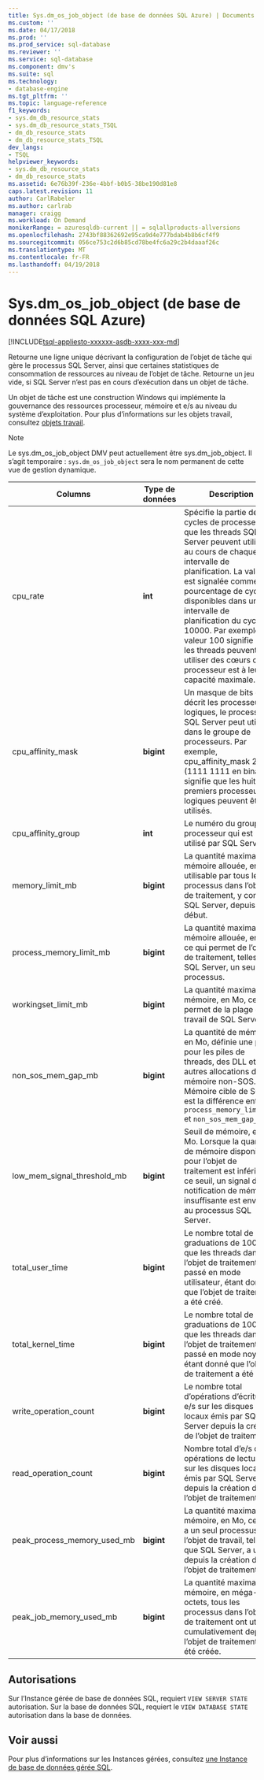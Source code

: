 ```yaml
---
title: Sys.dm_os_job_object (de base de données SQL Azure) | Documents Microsoft
ms.custom: ''
ms.date: 04/17/2018
ms.prod: ''
ms.prod_service: sql-database
ms.reviewer: ''
ms.service: sql-database
ms.component: dmv's
ms.suite: sql
ms.technology:
- database-engine
ms.tgt_pltfrm: ''
ms.topic: language-reference
f1_keywords:
- sys.dm_db_resource_stats
- sys.dm_db_resource_stats_TSQL
- dm_db_resource_stats
- dm_db_resource_stats_TSQL
dev_langs:
- TSQL
helpviewer_keywords:
- sys.dm_db_resource_stats
- dm_db_resource_stats
ms.assetid: 6e76b39f-236e-4bbf-b0b5-38be190d81e8
caps.latest.revision: 11
author: CarlRabeler
ms.author: carlrab
manager: craigg
ms.workload: On Demand
monikerRange: = azuresqldb-current || = sqlallproducts-allversions
ms.openlocfilehash: 2743bf88362692e95ca9d4e777bdab4b8b6cf4f9
ms.sourcegitcommit: 056ce753c2d6b85cd78be4fc6a29c2b4daaaf26c
ms.translationtype: MT
ms.contentlocale: fr-FR
ms.lasthandoff: 04/19/2018
---
```

# <a name="sysdmosjobobject-azure-sql-database"></a>Sys.dm_os_job_object (de base de données SQL Azure)
[!INCLUDE[tsql-appliesto-xxxxxx-asdb-xxxx-xxx-md](../../includes/tsql-appliesto-xxxxxx-asdb-xxxx-xxx-md.md)]

Retourne une ligne unique décrivant la configuration de l’objet de tâche qui gère le processus SQL Server, ainsi que certaines statistiques de consommation de ressources au niveau de l’objet de tâche. Retourne un jeu vide, si SQL Server n’est pas en cours d’exécution dans un objet de tâche. 

Un objet de tâche est une construction Windows qui implémente la gouvernance des ressources processeur, mémoire et e/s au niveau du système d’exploitation. Pour plus d’informations sur les objets travail, consultez [objets travail](https://msdn.microsoft.com/library/windows/desktop/ms684161.aspx). 

> [!NOTE]
> Le sys.dm_os_job_object DMV peut actuellement être sys.dm_job_object. Il s’agit temporaire : `sys.dm_os_job_object` sera le nom permanent de cette vue de gestion dynamique. 
  
|Columns|Type de données| Description|  
|-------------|---------------|-----------------|  
|cpu_rate|**int**|Spécifie la partie de cycles de processeur que les threads SQL Server peuvent utiliser au cours de chaque intervalle de planification. La valeur est signalée comme un pourcentage de cycles disponibles dans un intervalle de planification du cycle de 10000. Par exemple, la valeur 100 signifie que les threads peuvent utiliser des cœurs de processeur est à leur capacité maximale.|
|cpu_affinity_mask|**bigint**|Un masque de bits qui décrit les processeurs logiques, le processus SQL Server peut utiliser dans le groupe de processeurs. Par exemple, cpu_affinity_mask 255 (1111 1111 en binaire) signifie que les huit premiers processeurs logiques peuvent être utilisés.|
|cpu_affinity_group|**int**|Le numéro du groupe de processeur qui est utilisé par SQL Server.|
|memory_limit_mb|**bigint**|La quantité maximale de mémoire allouée, en Mo, utilisable par tous les processus dans l’objet de traitement, y compris SQL Server, depuis le début.| 
|process_memory_limit_mb |**bigint**|La quantité maximale de mémoire allouée, en Mo, ce qui permet de l’objet de traitement, telles que SQL Server, un seul processus.|
|workingset_limit_mb |**bigint**|La quantité maximale de mémoire, en Mo, ce qui permet de la plage de travail de SQL Server.|
|non_sos_mem_gap_mb|**bigint**|La quantité de mémoire, en Mo, définie une plage pour les piles de threads, des DLL et des autres allocations de mémoire non-SOS. Mémoire cible de SOS est la différence entre `process_memory_limit_mb` et `non_sos_mem_gap_mb`.| 
|low_mem_signal_threshold_mb|**bigint**|Seuil de mémoire, en Mo. Lorsque la quantité de mémoire disponible pour l’objet de traitement est inférieur à ce seuil, un signal de notification de mémoire insuffisante est envoyé au processus SQL Server. |
|total_user_time|**bigint**|Le nombre total de graduations de 100 ns que les threads dans l’objet de traitement passé en mode utilisateur, étant donné que l’objet de traitement a été créé. |
|total_kernel_time |**bigint**|Le nombre total de graduations de 100 ns que les threads dans l’objet de traitement passé en mode noyau, étant donné que l’objet de traitement a été créé. |
|write_operation_count |**bigint**|Le nombre total d’opérations d’écriture e/s sur les disques locaux émis par SQL Server depuis la création de l’objet de traitement. |
|read_operation_count |**bigint**|Nombre total d’e/s des opérations de lecture sur les disques locaux émis par SQL Server depuis la création de l’objet de traitement. |
|peak_process_memory_used_mb|**bigint**|La quantité maximale de mémoire, en Mo, ce qui a un seul processus de l’objet de travail, telles que SQL Server, a utilisé depuis la création de l’objet de traitement.| 
|peak_job_memory_used_mb|**bigint**|La quantité maximale de mémoire, en méga-octets, tous les processus dans l’objet de traitement ont utilisé cumulativement depuis l’objet de traitement a été créée.|
  
## <a name="permissions"></a>Autorisations  
Sur l’Instance gérée de base de données SQL, requiert `VIEW SERVER STATE` autorisation. Sur la base de données SQL, requiert le `VIEW DATABASE STATE` autorisation dans la base de données.  
 
## <a name="see-also"></a>Voir aussi  

Pour plus d’informations sur les Instances gérées, consultez [une Instance de base de données gérée SQL](https://docs.microsoft.com/azure/sql-database/sql-database-managed-instance).
  
